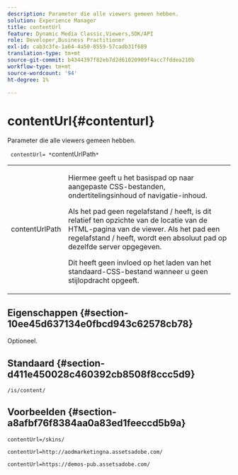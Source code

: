```yaml
---
description: Parameter die alle viewers gemeen hebben.
solution: Experience Manager
title: contentUrl
feature: Dynamic Media Classic,Viewers,SDK/API
role: Developer,Business Practitioner
exl-id: cab3c3fe-1a64-4a50-8559-57cadb31f689
translation-type: tm+mt
source-git-commit: b4344397f82eb7d2d61020909f4acc7fddea210b
workflow-type: tm+mt
source-wordcount: '94'
ht-degree: 1%

---
```


# contentUrl{#contenturl}

Parameter die alle viewers gemeen hebben.

` contentUrl= *`contentUrlPath`*`

<table id="table_9B98C97485DD4DEB8A6ECBCE8DF6B886"> 
 <tbody> 
  <tr> 
   <td colname="col1"> <p> <span class="codeph"> <span class="varname"> contentUrlPath</span> </span> </p> </td> 
   <td colname="col2"> <p>Hiermee geeft u het basispad op naar aangepaste CSS-bestanden, ondertitelingsinhoud of navigatie-inhoud. </p> <p>Als het pad geen regelafstand <span class="filepath"> /</span> heeft, is dit relatief ten opzichte van de locatie van de HTML-pagina van de viewer. Als het pad een regelafstand <span class="filepath"> /</span> heeft, wordt een absoluut pad op dezelfde server opgegeven. </p> <p> Dit heeft geen invloed op het laden van het standaard-CSS-bestand wanneer u geen stijlopdracht opgeeft. </p> </td> 
  </tr> 
 </tbody> 
</table>

## Eigenschappen {#section-10ee45d637134e0fbcd943c62578cb78}

Optioneel.

## Standaard {#section-d411e450028c460392cb8508f8ccc5d9}

`/is/content/`

## Voorbeelden {#section-a8afbf76f8384aa0a83ed1feeccd5b9a}

```
contentUrl=/skins/
```

```
contentUrl=http://aodmarketingna.assetsadobe.com/
```

```
contentUrl=https://demos-pub.assetsadobe.com/
```
